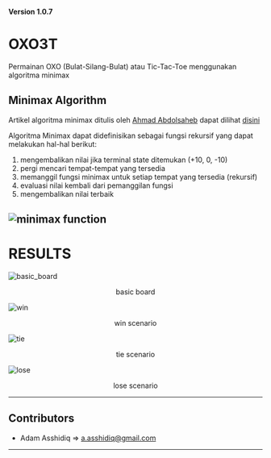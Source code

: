 **Version 1.0.7**

# OXO3T
Permainan OXO (Bulat-Silang-Bulat) atau Tic-Tac-Toe menggunakan algoritma minimax

## Minimax Algorithm
Artikel algoritma minimax ditulis oleh [Ahmad Abdolsaheb](<http://abdolsa.com/>) dapat dilihat [disini](https://medium.freecodecamp.org/how-to-make-your-tic-tac-toe-game-unbeatable-by-using-the-minimax-algorithm-9d690bad4b37)

Algoritma Minimax dapat didefinisikan sebagai fungsi rekursif yang dapat melakukan hal-hal berikut:
1. mengembalikan nilai jika terminal state ditemukan (+10, 0, -10)
2. pergi mencari tempat-tempat yang tersedia
3. memanggil fungsi minimax untuk setiap tempat yang tersedia (rekursif)
4. evaluasi nilai kembali dari pemanggilan fungsi
5. mengembalikan nilai terbaik

![minimax function](https://user-images.githubusercontent.com/15196785/44846191-f4a0cf80-ac79-11e8-982f-d7eb3c4d2c93.png)
---	
# RESULTS
![basic_board](https://user-images.githubusercontent.com/15196785/44844718-e3ee5a80-ac75-11e8-880e-06f9abb22885.png)
<div style="text-align: center;"> basic board </div>

![win](https://user-images.githubusercontent.com/15196785/44844732-ee105900-ac75-11e8-9968-04b9b033c7f9.png)
<div style="text-align: center;"> win scenario </div>

![tie](https://user-images.githubusercontent.com/15196785/44844730-eb156880-ac75-11e8-9c02-b2c7357f705b.png)
<center>tie scenario</center>

![lose](https://user-images.githubusercontent.com/15196785/44844726-e94ba500-ac75-11e8-886a-cc60952fd497.png)
<center>lose scenario</center>

---
## Contributors
- Adam Asshidiq => <a.asshidiq@gmail.com>
---
